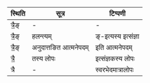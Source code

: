 | स्थिति | सूत्र | टिप्पणी |
| ----- | ------- | ------ |
| त्रै॒ङ् | - | - |
| त्रै॒ङ् | हलन्त्यम् | ङ्-इत्यस्य इत्संज्ञा |
| त्रै॒ङ् | अनुदात्तङित आत्मनेपदम् | इति आत्मनेपदम् |
| त्रै॒ | तस्य लोपः | इत्संज्ञकस्य लोपः |
| त्रै | - | स्वरभेदमात्रालोपः |
